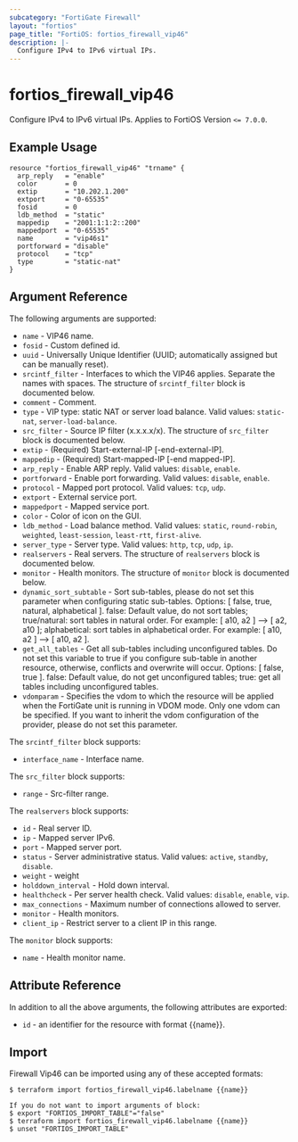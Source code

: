 ```yaml
---
subcategory: "FortiGate Firewall"
layout: "fortios"
page_title: "FortiOS: fortios_firewall_vip46"
description: |-
  Configure IPv4 to IPv6 virtual IPs.
---
```


# fortios_firewall_vip46
Configure IPv4 to IPv6 virtual IPs. Applies to FortiOS Version `<= 7.0.0`.

## Example Usage

```hcl
resource "fortios_firewall_vip46" "trname" {
  arp_reply   = "enable"
  color       = 0
  extip       = "10.202.1.200"
  extport     = "0-65535"
  fosid       = 0
  ldb_method  = "static"
  mappedip    = "2001:1:1:2::200"
  mappedport  = "0-65535"
  name        = "vip46s1"
  portforward = "disable"
  protocol    = "tcp"
  type        = "static-nat"
}
```

## Argument Reference

The following arguments are supported:

* `name` - VIP46 name.
* `fosid` - Custom defined id.
* `uuid` - Universally Unique Identifier (UUID; automatically assigned but can be manually reset).
* `srcintf_filter` - Interfaces to which the VIP46 applies. Separate the names with spaces. The structure of `srcintf_filter` block is documented below.
* `comment` - Comment.
* `type` - VIP type: static NAT or server load balance. Valid values: `static-nat`, `server-load-balance`.
* `src_filter` - Source IP filter (x.x.x.x/x). The structure of `src_filter` block is documented below.
* `extip` - (Required) Start-external-IP [-end-external-IP].
* `mappedip` - (Required) Start-mapped-IP [-end mapped-IP].
* `arp_reply` - Enable ARP reply. Valid values: `disable`, `enable`.
* `portforward` - Enable port forwarding. Valid values: `disable`, `enable`.
* `protocol` - Mapped port protocol. Valid values: `tcp`, `udp`.
* `extport` - External service port.
* `mappedport` - Mapped service port.
* `color` - Color of icon on the GUI.
* `ldb_method` - Load balance method. Valid values: `static`, `round-robin`, `weighted`, `least-session`, `least-rtt`, `first-alive`.
* `server_type` - Server type. Valid values: `http`, `tcp`, `udp`, `ip`.
* `realservers` - Real servers. The structure of `realservers` block is documented below.
* `monitor` - Health monitors. The structure of `monitor` block is documented below.
* `dynamic_sort_subtable` - Sort sub-tables, please do not set this parameter when configuring static sub-tables. Options: [ false, true, natural, alphabetical ]. false: Default value, do not sort tables; true/natural: sort tables in natural order. For example: [ a10, a2 ] --> [ a2, a10 ]; alphabetical: sort tables in alphabetical order. For example: [ a10, a2 ] --> [ a10, a2 ].
* `get_all_tables` - Get all sub-tables including unconfigured tables. Do not set this variable to true if you configure sub-table in another resource, otherwise, conflicts and overwrite will occur. Options: [ false, true ]. false: Default value, do not get unconfigured tables; true: get all tables including unconfigured tables. 
* `vdomparam` - Specifies the vdom to which the resource will be applied when the FortiGate unit is running in VDOM mode. Only one vdom can be specified. If you want to inherit the vdom configuration of the provider, please do not set this parameter.

The `srcintf_filter` block supports:

* `interface_name` - Interface name.

The `src_filter` block supports:

* `range` - Src-filter range.

The `realservers` block supports:

* `id` - Real server ID.
* `ip` - Mapped server IPv6.
* `port` - Mapped server port.
* `status` - Server administrative status. Valid values: `active`, `standby`, `disable`.
* `weight` - weight
* `holddown_interval` - Hold down interval.
* `healthcheck` - Per server health check. Valid values: `disable`, `enable`, `vip`.
* `max_connections` - Maximum number of connections allowed to server.
* `monitor` - Health monitors.
* `client_ip` - Restrict server to a client IP in this range.

The `monitor` block supports:

* `name` - Health monitor name.


## Attribute Reference

In addition to all the above arguments, the following attributes are exported:
* `id` - an identifier for the resource with format {{name}}.

## Import

Firewall Vip46 can be imported using any of these accepted formats:
```
$ terraform import fortios_firewall_vip46.labelname {{name}}

If you do not want to import arguments of block:
$ export "FORTIOS_IMPORT_TABLE"="false"
$ terraform import fortios_firewall_vip46.labelname {{name}}
$ unset "FORTIOS_IMPORT_TABLE"
```
